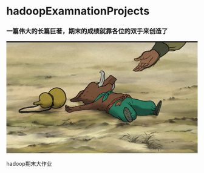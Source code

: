 # hadoopExamnationProjects
### 一篇伟大的长篇巨著，期末的成绩就靠各位的双手来创造了
![](https://raw.githubusercontent.com/martine-stdo/my_images/master/%E5%B1%8F%E5%B9%95%E6%88%AA%E5%9B%BE%202023-01-06%20145211.png)

hadoop期末大作业
